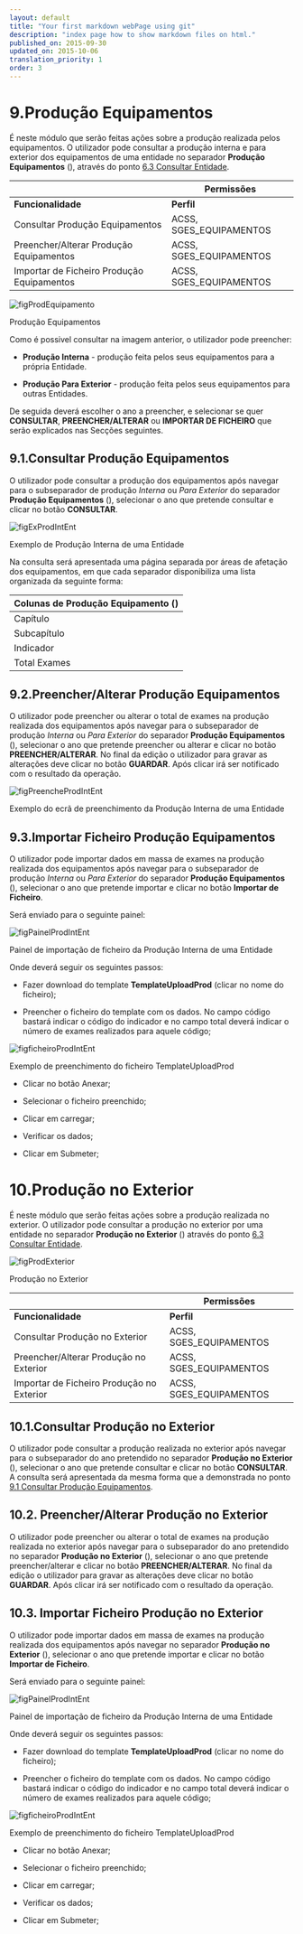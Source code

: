 ```yaml
---
layout: default
title: "Your first markdown webPage using git"
description: "index page how to show markdown files on html."
published_on: 2015-09-30
updated_on: 2015-10-06
translation_priority: 1
order: 3
---
```


# 9.Produção Equipamentos

É neste módulo que serão feitas ações sobre a produção realizada pelos equipamentos.
O utilizador pode consultar a produção interna e para exterior dos equipamentos de uma entidade no separador **Produção Equipamentos** ([](#figProdEquipamento)), através do ponto [6.3 Consultar Entidade](#consultar-entidade).

|  | Permissões               | 
|----|--------------------------------------------|
|**Funcionalidade** |**Perfil**|
| Consultar Produção Equipamentos | ACSS, SGES_EQUIPAMENTOS|
| Preencher/Alterar Produção Equipamentos | ACSS, SGES_EQUIPAMENTOS |
| Importar de Ficheiro Produção Equipamentos| ACSS, SGES_EQUIPAMENTOS |

<p id="consultaProdEquipamento"></p>

![figProdEquipamento](img/pages/9_0_1.jpg)

<p class="caption" id="figProdEquipamento">Produção Equipamentos</p>

Como é possivel consultar na imagem anterior, o utilizador pode preencher:

 - **Produção Interna** - produção feita pelos seus equipamentos para a própria Entidade.
 
 - **Produção Para Exterior** - produção feita pelos seus equipamentos para outras Entidades. 
 
 De seguida deverá escolher o ano a preencher, e selecionar se quer **CONSULTAR**, **PREENCHER/ALTERAR** ou **IMPORTAR DE FICHEIRO** que serão explicados nas Secções seguintes.

## 9.1.Consultar Produção Equipamentos

O utilizador pode consultar a produção dos equipamentos após navegar para o subseparador de produção *Interna* ou *Para Exterior* do separador **Produção Equipamentos** ([](#figProdEquipamento)), selecionar o ano que pretende consultar e clicar no botão **CONSULTAR**.

![figExProdIntEnt](img/pages/9_1_1.jpg)

<p class="caption" id="figExProdIntEnt"> Exemplo de Produção Interna de uma Entidade</p>

Na consulta será apresentada uma página separada por áreas de afetação dos equipamentos, em que cada separador disponibiliza uma lista organizada da seguinte forma:

| Colunas de Produção Equipamento ([](#figExProdIntEnt))  | 
|------------------------------------------------------|
| Capítulo                                             |
| Subcapítulo                                          |
| Indicador                                            |
| Total Exames                                         |

<p id="alteraProdEquipamento"></p>

## 9.2.Preencher/Alterar Produção Equipamentos

O utilizador pode preencher ou alterar o total de exames na produção realizada dos equipamentos após navegar para o subseparador de produção *Interna* ou *Para Exterior* do separador **Produção Equipamentos** ([](#figProdEquipamento)), selecionar o ano que pretende preencher ou alterar e clicar no botão **PREENCHER/ALTERAR**.
No final da edição o utilizador para gravar as alterações deve clicar no botão **GUARDAR**. Após clicar irá ser notificado com o resultado da operação.

![figPreencheProdIntEnt](img/pages/9_2_1.jpg)

<p class="caption" id="figPreencheProdIntEnt"> Exemplo do ecrã de preenchimento da Produção Interna de uma Entidade</p>

## 9.3.Importar Ficheiro Produção Equipamentos

O utilizador pode importar dados em massa de exames na produção realizada dos equipamentos após navegar para o subseparador de produção *Interna* ou *Para Exterior* do separador **Produção Equipamentos** ([](#figProdEquipamento)), selecionar o ano que pretende importar e clicar no botão **Importar de Ficheiro**.

Será enviado para o seguinte painel:

![figPainelProdIntEnt](img/pages/9_3_1.jpg)

<p class="caption" id="figPainelProdIntEnt"> Painel de importação de ficheiro da Produção Interna de uma Entidade</p>

Onde deverá seguir os seguintes passos:

   - Fazer download do template **TemplateUploadProd** (clicar no nome do ficheiro);

   - Preencher o ficheiro do template com os dados. No campo código bastará indicar o código do indicador e no campo total deverá indicar o número de exames realizados para aquele código;
   
   ![figficheiroProdIntEnt](img/pages/9_3_2.jpg)

<p class="caption" id="figficheiroProdIntEnt"> Exemplo de preenchimento do ficheiro TemplateUploadProd</p>

   - Clicar no botão Anexar;

   - Selecionar o ficheiro preenchido;

   - Clicar em carregar;

   - Verificar os dados;

   - Clicar em Submeter; 

# 10.Produção no Exterior

É neste módulo que serão feitas ações sobre a produção realizada no exterior.
O utilizador pode consultar a produção no exterior por uma entidade no separador **Produção no Exterior** ([](#figProdExterior)) através do ponto [6.3 Consultar Entidade](#consultar-entidade).

![figProdExterior](img/pages/10_0_1.jpg)

<p class="caption" id="figProdExterior"> Produção no Exterior</p>

<p id="consultarProducaoRealizadaExterior"></p>

|  | Permissões               | 
|----|--------------------------------------------|
|**Funcionalidade** |**Perfil**|
| Consultar Produção no Exterior | ACSS, SGES_EQUIPAMENTOS|
| Preencher/Alterar Produção no Exterior | ACSS, SGES_EQUIPAMENTOS |
| Importar de Ficheiro Produção no Exterior| ACSS, SGES_EQUIPAMENTOS |

## 10.1.Consultar Produção no Exterior

O utilizador pode consultar a produção realizada no exterior após navegar para o subseparador do ano pretendido no separador **Produção no Exterior** ([](#figProdExterior)), selecionar o ano que pretende consultar e clicar no botão **CONSULTAR**.
A consulta será apresentada da mesma forma que a demonstrada no ponto [9.1 Consultar Produção Equipamentos](#consultar-producao-equipamentos).

<p id="alterarProducaoRealizadaExterior"></p>

## 10.2. Preencher/Alterar Produção no Exterior

O utilizador pode preencher ou alterar o total de exames na produção realizada no exterior após navegar para o subseparador do ano pretendido no separador **Produção no Exterior** ([](#figProdExterior)), selecionar o ano que pretende preencher/alterar e clicar no botão **PREENCHER/ALTERAR**.
No final da edição o utilizador para gravar as alterações deve clicar no botão **GUARDAR**. Após clicar irá ser notificado com o resultado da operação.

## 10.3. Importar Ficheiro Produção no Exterior 

O utilizador pode importar dados em massa de exames na produção realizada dos equipamentos após navegar no separador **Produção no Exterior** ([](#figProdEquipamento)), selecionar o ano que pretende importar e clicar no botão **Importar de Ficheiro**.

Será enviado para o seguinte painel:

![figPainelProdIntEnt](img/pages/9_3_1.jpg)

<p class="caption" id="figPainelProdIntEnt"> Painel de importação de ficheiro da Produção Interna de uma Entidade</p>

Onde deverá seguir os seguintes passos:

   - Fazer download do template **TemplateUploadProd** (clicar no nome do ficheiro);

   - Preencher o ficheiro do template com os dados. No campo código bastará indicar o código do indicador e no campo total deverá indicar o número de exames realizados para aquele código;
   
   ![figficheiroProdIntEnt](img/pages/9_3_2.jpg)

<p class="caption" id="figficheiroProdIntEnt"> Exemplo de preenchimento do ficheiro TemplateUploadProd</p>

   - Clicar no botão Anexar;

   - Selecionar o ficheiro preenchido;

   - Clicar em carregar;

   - Verificar os dados;

   - Clicar em Submeter; 